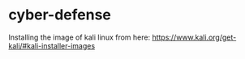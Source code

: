 # cyber-defense

Installing the image of kali linux from here:
https://www.kali.org/get-kali/#kali-installer-images
